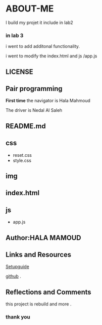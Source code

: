# ABOUT-ME

 I build my projet it include in lab2 

 ### in lab 3 
   i went to add additonal functionality.
 
 i went to modify the  index.html and js /app.js 
 
## LICENSE

## Pair programming

**First time** the navigator is Hala Mahmoud

The driver is Nedal Al Saleh

## README.md

## css
  +  reset.css
   + style.css
   
 ## img

## index.html

## js
 +  app.js


## Author:HALA MAMOUD 
 
## Links and Resources

[Setupguide]( https://codefellows.github.io/code-201-guide/curriculum/class-02/project_setup )


 [github](https://github.com/LTUC/amman-201d33) .


## Reflections and Comments
this project is rebuild and more .

### thank you